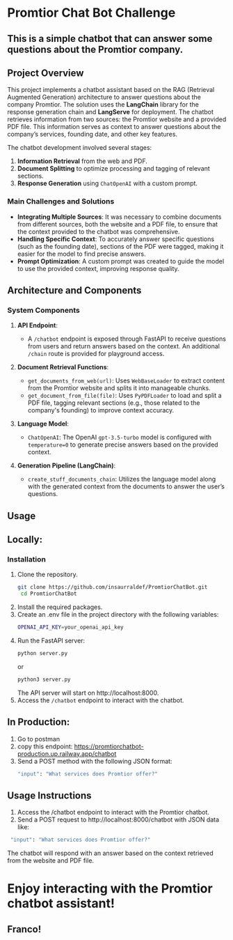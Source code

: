 # Promtior Chat Bot Challenge

## This is a simple chatbot that can answer some questions about the Promtior company.

## Project Overview

This project implements a chatbot assistant based on the RAG (Retrieval Augmented Generation) architecture to answer questions about the company Promtior. The solution uses the **LangChain** library for the response generation chain and **LangServe** for deployment. The chatbot retrieves information from two sources: the Promtior website and a provided PDF file. This information serves as context to answer questions about the company’s services, founding date, and other key features.

The chatbot development involved several stages:
1. **Information Retrieval** from the web and PDF.
2. **Document Splitting** to optimize processing and tagging of relevant sections.
3. **Response Generation** using `ChatOpenAI` with a custom prompt.

### Main Challenges and Solutions
- **Integrating Multiple Sources**: It was necessary to combine documents from different sources, both the website and a PDF file, to ensure that the context provided to the chatbot was comprehensive.
- **Handling Specific Context**: To accurately answer specific questions (such as the founding date), sections of the PDF were tagged, making it easier for the model to find precise answers.
- **Prompt Optimization**: A custom prompt was created to guide the model to use the provided context, improving response quality.

## Architecture and Components

### System Components

1. **API Endpoint**:
   - A `/chatbot` endpoint is exposed through FastAPI to receive questions from users and return answers based on the context. An additional `/chain` route is provided for playground access.

2. **Document Retrieval Functions**:
   - `get_documents_from_web(url)`: Uses `WebBaseLoader` to extract content from the Promtior website and splits it into manageable chunks.
   - `get_document_from_file(file)`: Uses `PyPDFLoader` to load and split a PDF file, tagging relevant sections (e.g., those related to the company's founding) to improve context accuracy.

3. **Language Model**:
   - `ChatOpenAI`: The OpenAI `gpt-3.5-turbo` model is configured with `temperature=0` to generate precise answers based on the provided context.

4. **Generation Pipeline (LangChain)**:
   - `create_stuff_documents_chain`: Utilizes the language model along with the generated context from the documents to answer the user’s questions.

## Usage

## Locally:
### Installation

1. Clone the repository.
   ```bash
   git clone https://github.com/insaurraldef/PromtiorChatBot.git
    cd PromtiorChatBot
    ```
2. Install the required packages.
3. Create an .env file in the project directory with the following variables:
    ```bash
    OPENAI_API_KEY=your_openai_api_key
    ```
4. Run the FastAPI server:
    ```bash
    python server.py
    ```
   or
    ```bash
    python3 server.py
    ```
   The API server will start on http://localhost:8000.
5. Access the `/chatbot` endpoint to interact with the chatbot.

## In Production:
1. Go to postman
2. copy this endpoint: https://promtiorchatbot-production.up.railway.app/chatbot
3. Send a POST method with the following JSON format:
    ```bash
    "input": "What services does Promtior offer?"
    ```

## Usage Instructions
1.	Access the /chatbot endpoint to interact with the Promtior chatbot.
2.	Send a POST request to http://localhost:8000/chatbot with JSON data like:
   ```bash
    "input": "What services does Promtior offer?"
   ```
The chatbot will respond with an answer based on the context retrieved from the website and PDF file. 


# Enjoy interacting with the Promtior chatbot assistant!
## Franco!
